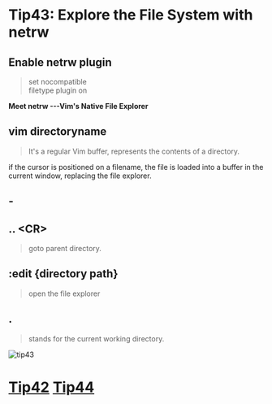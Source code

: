 # Tip43: Explore the File System with netrw  
  
## Enable netrw plugin  
>set nocompatible  
>filetype plugin on  
  
**Meet netrw ---Vim's Native File Explorer**  
  
## vim directoryname  
>It's a regular Vim buffer, represents the contents of a directory.  
  
if the cursor is positioned on a filename, the file is loaded into a buffer in the current window, replacing the file explorer.  
  
## -  
## .. &lt;CR&gt;  
>goto parent directory.  
  
## :edit {directory path}  
>open the file explorer  
  
## .  
>stands for the current working directory.  
  
![tip43](images/tip43.png)  
  
# [Tip42](tip42.md) [Tip44](tip44.md)
